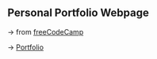 ## Personal Portfolio Webpage

&rarr; from [freeCodeCamp](https://www.freecodecamp.org/learn/2022/responsive-web-design/)

&rarr; [Portfolio](https://fdromer.github.io/personal_portfolio_webpage/)